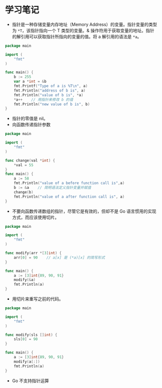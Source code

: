 # 学习笔记

* 指针是一种存储变量内存地址（Memory Address）的变量。指针变量的类型为 ` *T `，该指针指向一个 T 类型的变量。& 操作符用于获取变量的地址。指针的解引用可以获取指针所指向的变量的值。将 a 解引用的语法是 ` *a `。
```go
package main

import (
	"fmt"
)

func main() {
	b := 255
	var a *int = &b
	fmt.Printf("Type of a is %T\n", a)
	fmt.Println("address of b is", a)
	fmt.Println("value of b is", *a)
	*a++    // 用指针来修改 b 的值
	fmt.Println("new value of b is", b)
}
```
* 指针的零值是 nil。
* 向函数传递指针参数
```go
package main

import (
	"fmt"
)

func change(val *int) {
	*val = 55
}
func main() {
	a := 58
	fmt.Println("value of a before function call is",a)
	b := &a    // 简明语法定义指针变量并赋值
	change(b)
	fmt.Println("value of a after function call is", a)
}
```
* 不要向函数传递数组的指针，尽管它是有效的，但却不是 Go 语言惯用的实现方式，而应该使用切片。
```go
package main

import (
	"fmt"
)

func modify(arr *[3]int) {
	arr[0] = 90    // a[x] 是 (*a)[x] 的简写形式
}

func main() {
	a := [3]int{89, 90, 91}
	modify(&a)
	fmt.Println(a)
}
```
* 用切片来重写之前的代码。
```go
package main

import (
	"fmt"
)

func modify(sls []int) {
	sls[0] = 90
}

func main() {
	a := [3]int{89, 90, 91}
	modify(a[:])
	fmt.Println(a)
}
```
* Go 不支持指针运算